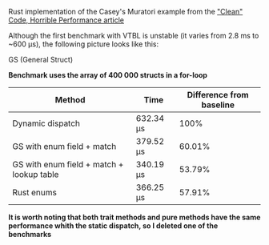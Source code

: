 Rust implementation of the Casey's Muratori example from the ["Clean" Code, Horrible Performance article][clean-code]

Although the first benchmark with VTBL is unstable (it varies from 2.8 ms to ~600 µs), the following picture looks like this:

GS (General Struct)

**Benchmark uses the array of 400 000 structs in a for-loop**

| Method                                         	| Time      	| Difference from baseline 	|
|------------------------------------------------	|-----------	|--------------------------	|
| Dynamic dispatch                               	| 632.34 µs 	| 100%                     	|
| GS with enum field + match                     	| 379.52 µs 	| 60.01%                   	|
| GS with enum field + match + lookup table     	| 340.19 µs 	| 53.79%                   	|
| Rust enums                                        | 366.25 µs 	| 57.91%                   	|

**It is worth noting that both trait methods and pure methods have the same performance whith the static dispatch, so I deleted one of the benchmarks**

[clean-code]: https://www.computerenhance.com/p/clean-code-horrible-performance